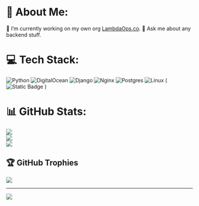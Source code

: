 # 💫 About Me:
🔭 I’m currently working on my own org [LambdaOps.co](https://lambdaops.co/). 💬 Ask me about any backend stuff.


# 💻 Tech Stack:
![Python](https://img.shields.io/badge/python-3670A0?style=plastic&logo=python&logoColor=ffdd54) ![DigitalOcean](https://img.shields.io/badge/DigitalOcean-%230167ff.svg?style=plastic&logo=digitalOcean&logoColor=white) ![Django](https://img.shields.io/badge/django-%23092E20.svg?style=plastic&logo=django&logoColor=white) ![Nginx](https://img.shields.io/badge/nginx-%23009639.svg?style=plastic&logo=nginx&logoColor=white) ![Postgres](https://img.shields.io/badge/postgres-%23316192.svg?style=plastic&logo=postgresql&logoColor=white) ![Linux](https://img.shields.io/badge/Linux-3670A0?style=plastic&logo=linux&labelColor=%234E9A06
) (![Static Badge](https://img.shields.io/badge/AWS-FF9900?style=plastic&logoColor=%23FF9900)
)
# 📊 GitHub Stats:
![](https://github-readme-stats.vercel.app/api?username=gustavolora&theme=vue-dark&hide_border=true&include_all_commits=false&count_private=false)<br/>
![](https://github-readme-streak-stats.herokuapp.com/?user=gustavolora&theme=vue-dark&hide_border=true)<br/>
![](https://github-readme-stats.vercel.app/api/top-langs/?username=gustavolora&theme=vue-dark&hide_border=true&include_all_commits=false&count_private=false&layout=compact)

## 🏆 GitHub Trophies
![](https://github-profile-trophy.vercel.app/?username=gustavolora&theme=chalk&no-frame=false&no-bg=true&margin-w=4)



---
[![](https://visitcount.itsvg.in/api?id=gustavolora&icon=0&color=0)](https://visitcount.itsvg.in)

